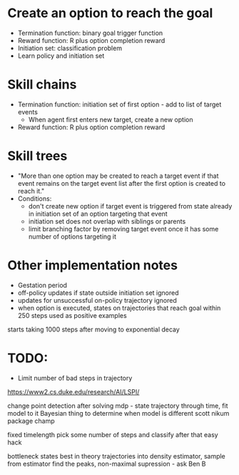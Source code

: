 # Create an option to reach the goal
 - Termination function: binary goal trigger function
 - Reward function: R plus option completion reward
 - Initiation set: classification problem
 - Learn policy and initiation set

# Skill chains
 - Termination function: initiation set of first option - add to list of target events
   - When agent first enters new target, create a new option
 - Reward function: R plus option completion reward

# Skill trees
 - "More than one option may be created to reach a target event if that event remains on the target event list after the first option is created to reach it."
 - Conditions:
   - don't create new option if target event is triggered from state already in initiation set of an option targeting that event
   - initiation set does not overlap with siblings or parents
   - limit branching factor by removing target event once it has some number of options targeting it

# Other implementation notes
 - Gestation period
 - off-policy updates if state outside initiation set ignored
 - updates for unsuccessful on-policy trajectory ignored
 - when option is executed, states on trajectories that reach goal within 250 steps used as positive examples

starts taking 1000 steps after moving to exponential decay

# TODO:
 - Limit number of bad steps in trajectory

https://www2.cs.duke.edu/research/AI/LSPI/

change point detection after solving mdp - state trajectory through time, fit model to it
Bayesian thing to determine when model is different
scott nikum package champ

fixed timelength pick some number of steps and classify after that
easy hack

bottleneck states best in theory
trajectories into density estimator, sample from estimator
find the peaks, non-maximal supression - ask Ben B
